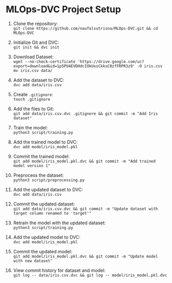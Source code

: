 # MLOps-DVC Project Setup

1. Clone the repository:  
`git clone https://github.com/naufalsutrisna/MLOps-DVC.git && cd MLOps-DVC`

2. Initialize Git and DVC:  
`git init && dvc init`

3. Download Dataset:  
`wget --no-check-certificate 'https://drive.google.com/uc?export=download&id=1p5PU4EVDHdcIOkUxsCkkxC0zfFRPR3z9' -O iris.csv`
`mv iris.csv data/`

4. Add the dataset to DVC:  
`dvc add data/iris.csv`

5. Create `.gitignore`:  
`touch .gitignore`

6. Add the files to Git:  
`git add data/iris.csv.dvc .gitignore && git commit -m "Add Iris dataset"`

7. Train the model:  
`python3 script/training.py`

8. Add the trained model to DVC:  
`dvc add model/iris_model.pkl`

9. Commit the trained model:  
`git add model/iris_model.pkl.dvc && git commit -m "Add trained model version 1"`

10. Preprocess the dataset:  
`python3 script/preprocessing.py`

11. Add the updated dataset to DVC:  
`dvc add data/iris.csv`

12. Commit the updated dataset:  
`git add data/iris.csv.dvc && git commit -m "Update dataset with target column renamed to 'target'"`

13. Retrain the model with the updated dataset:  
`python3 script/training.py`

14. Add the updated model to DVC:  
`dvc add model/iris_model.pkl`

15. Commit the updated model:  
`git add model/iris_model.pkl.dvc && git commit -m "Update model with new dataset"`

16. View commit history for dataset and model:  
`git log -- data/iris.csv.dvc && git log -- model/iris_model.pkl.dvc`
